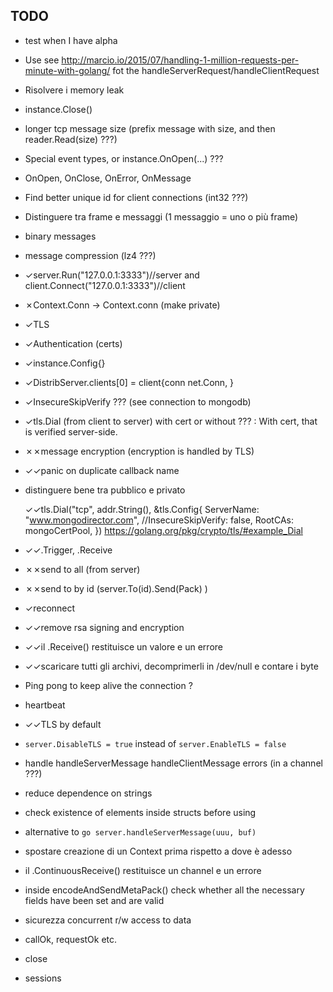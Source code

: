 ## TODO

+ test when I have alpha
+ Use see http://marcio.io/2015/07/handling-1-million-requests-per-minute-with-golang/ fot the handleServerRequest/handleClientRequest
+ Risolvere i memory leak
+ instance.Close()
+ longer tcp message size (prefix message with size, and then reader.Read(size) ???)
+ Special event types, or instance.OnOpen(...) ???
+ OnOpen, OnClose, OnError, OnMessage
+ Find better unique id for client connections (int32 ???)
+ Distinguere tra frame e messaggi (1 messaggio = uno o più frame)
+ binary messages
+ message compression (lz4 ???)
+ ✓server.Run("127.0.0.1:3333")//server and client.Connect("127.0.0.1:3333")//client
+ ✗Context.Conn -> Context.conn (make private)
+ ✓TLS
+ ✓Authentication (certs)
+ ✓instance.Config{}
+ ✓DistribServer.clients[0] = client{conn net.Conn, } 
+ ✓InsecureSkipVerify ??? (see connection to mongodb)
+ ✓tls.Dial (from client to server) with cert or without ??? : With cert, that is verified server-side.
+ ✗✗message encryption (encryption is handled by TLS)
+ ✓✓panic on duplicate callback name
+ distinguere bene tra pubblico e privato

	✓✓tls.Dial("tcp", addr.String(), &tls.Config{
					ServerName: "www.mongodirector.com",
					//InsecureSkipVerify: false,
					RootCAs: mongoCertPool,
				})
	https://golang.org/pkg/crypto/tls/#example_Dial


+ ✓✓.Trigger, .Receive
+ ✗✗send to all (from server)
+ ✗✗send to by id (server.To(id).Send(Pack) )

+ ✓reconnect
+ ✓✓remove rsa signing and encryption
+ ✓✓il .Receive() restituisce un valore e un errore
+ ✓✓scaricare tutti gli archivi, decomprimerli in /dev/null e contare i byte
+ Ping pong to keep alive the connection ?
+ heartbeat
+ ✓✓TLS by default
+ `server.DisableTLS = true` instead of `server.EnableTLS = false`
+ handle handleServerMessage handleClientMessage errors (in a channel ???)
+ reduce dependence on strings
+ check existence of elements inside structs before using
+ alternative to `go server.handleServerMessage(uuu, buf)`
+ spostare creazione di un Context prima rispetto a dove è adesso
+ il .ContinuousReceive() restituisce un channel e un errore
+ inside encodeAndSendMetaPack() check whether all the necessary fields have been set and are valid

+ sicurezza concurrent r/w access to data
+ callOk, requestOk etc.
+ close
+ sessions
